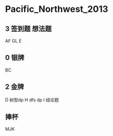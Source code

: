 # Pacific_Northwest_2013

## 3 签到题 想法题 

AF
GL
E


## 0 银牌

BC

## 2 金牌
D 树型dp
H dfs dp
I 结论题


## 捧杯

MJK